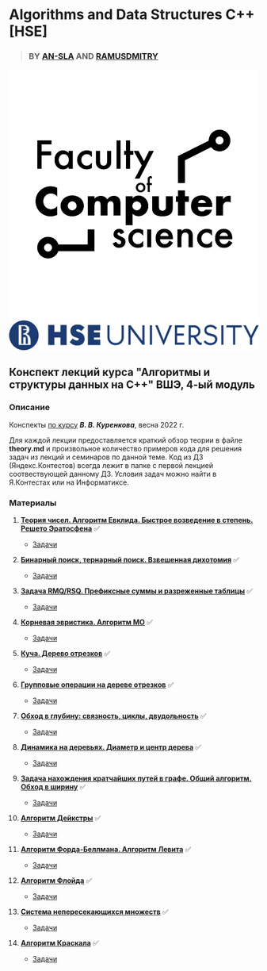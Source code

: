 # Algorithms and Data Structures C++ [HSE]

> ### BY [AN-SLA](https://github.com/an-sla) AND [RAMUSDMITRY](https://github.com/ramusdmitry)

<p align="center">
<img src="https://github.com/an-sla/hse-algorithms-and-data-structures/blob/main/README%20images/fcs.png"/>
<img src="https://github.com/an-sla/hse-algorithms-and-data-structures/blob/main/README%20images/hse.png"/>
</p>

<!-- ![](https://cs.hse.ru/mirror/pubs/share/387237575.png) -->
## Конспект лекций курса "Алгоритмы и структуры данных на C++" ВШЭ, 4-ый модуль

### Описание

Конспекты [по курсу](http://wiki.cs.hse.ru/%D0%90%D0%BB%D0%B3%D0%BE%D1%80%D0%B8%D1%82%D0%BC%D1%8B_%D0%B8_%D1%81%D1%82%D1%80%D1%83%D0%BA%D1%82%D1%83%D1%80%D1%8B_%D0%B4%D0%B0%D0%BD%D0%BD%D1%8B%D1%85-1_2021/2022_4_%D0%BC%D0%BE%D0%B4%D1%83%D0%BB%D1%8C_(%D0%9A%D0%9D%D0%90%D0%94)) ***В. В. Куренкова***,  весна 2022 г.

Для каждой лекции предоставляется краткий обзор теории в файле **theory.md** и произвольное количество примеров кода для решения задач из лекций и семинаров по данной теме.
Код из ДЗ (Яндекс.Контестов) всегда лежит в папке с первой лекцией соотвествующей данному ДЗ. Условия задач можно найти в Я.Контестах или на Информатиксе.

### Материалы

1. **[Теория чисел. Алгоритм Евклида. Быстрое возведение в степень. Решето Эратосфена](https://github.com/an-sla/hse-algorithms-and-data-structures/blob/main/Lecture%201_05.04.22/theory.md)** ✅
    * [Задачи](https://github.com/an-sla/hse-algorithms-and-data-structures/tree/main/Lecture%201_05.04.22)

2. **[Бинарный поиск, тернарный поиск. Взвешенная дихотомия](https://github.com/an-sla/hse-algorithms-and-data-structures/blob/main/Lecture%202_07.04.2022/theory.md)** ✅

    * [Задачи](https://github.com/an-sla/hse-algorithms-and-data-structures/tree/main/Lecture%202_07.04.2022)

3. **[Задача RMQ/RSQ. Префиксные суммы и разреженные таблицы](https://github.com/an-sla/hse-algorithms-and-data-structures/blob/main/Lecture%203_12.04.22/theory.md)** ✅

    * [Задачи](https://github.com/an-sla/hse-algorithms-and-data-structures/tree/main/Lecture%203_12.04.22)

4. **[Корневая эвристика. Алгоритм МО](https://github.com/an-sla/hse-algorithms-and-data-structures/blob/main/Lecture%204_14.04.2022/theory.md)** ✅

    * [Задачи](https://github.com/an-sla/hse-algorithms-and-data-structures/tree/main/Lecture%204_14.04.2022)

5. **[Куча. Дерево отрезков](https://github.com/an-sla/hse-algorithms-and-data-structures/blob/main/Lecture%205_19.05.2022/theory.md)**  ✅

    * [Задачи](https://github.com/an-sla/hse-algorithms-and-data-structures/tree/main/Lecture%205_19.05.2022)

6. **[Групповые операции на дереве отрезков](https://github.com/an-sla/hse-algorithms-and-data-structures/blob/main/Lecture%206_21.04.22/theory.md)** ✅

    * [Задачи](https://github.com/an-sla/hse-algorithms-and-data-structures/tree/main/Lecture%206_21.04.22)

7. **[Обход в глубину: связность, циклы, двудольность](https://github.com/an-sla/hse-algorithms-and-data-structures/blob/main/Lecture%207_26.04.2022/theory.md)** ✅

    * [Задачи](https://github.com/an-sla/hse-algorithms-and-data-structures/tree/main/Lecture%207_26.04.2022)

8. **[Динамика на деревьях. Диаметр и центр дерева](https://github.com/an-sla/hse-algorithms-and-data-structures/blob/main/Lecture%208_28.04.2022/theory.md)** ✅

    * [Задачи](https://github.com/an-sla/hse-algorithms-and-data-structures/tree/main/Lecture%208_28.04.2022)

10. **[Задача нахождения кратчайших путей в графе. Общий алгоритм. Обход в ширину](https://github.com/an-sla/hse-algorithms-and-data-structures/blob/main/Lecture%209_14.05.2022/theory.md)** ✅

     * [Задачи](https://github.com/an-sla/hse-algorithms-and-data-structures/blob/main/Lecture%209_14.05.2022)

11. **[Алгоритм Дейкстры](https://github.com/an-sla/hse-algorithms-and-data-structures/blob/main/Lecture%2010_17.05.2022/theory.md)** ✅

    * [Задачи](https://github.com/an-sla/hse-algorithms-and-data-structures/tree/main/Lecture%2010_17.05.2022)
    
12. **[Алгоритм Форда-Беллмана. Алгоритм Левита](https://github.com/an-sla/hse-algorithms-and-data-structures/blob/main/Lecture%2011_19.05.2022/theory.md)** ✅

    * [Задачи](https://github.com/an-sla/hse-algorithms-and-data-structures/tree/main/Lecture%2011_19.05.2022)

13. **[Алгоритм Флойда](https://github.com/an-sla/hse-algorithms-and-data-structures/blob/main/Lecture%2012_24.05.2022/theory.md)** ✅

    * [Задачи](https://github.com/an-sla/hse-algorithms-and-data-structures/tree/main/Lecture%2012_24.05.2022)

14. **[Система непересекающихся множеств](https://github.com/an-sla/hse-algorithms-and-data-structures/blob/main/Lecture%2013_26.05.2022/theory.md)** ✅

    * [Задачи](https://github.com/an-sla/hse-algorithms-and-data-structures/tree/main/Lecture%2013_26.05.2022)

15. **[Алгоритм Краскала](https://github.com/an-sla/hse-algorithms-and-data-structures/blob/main/Lecture%2014_31.05.2022/theory.md)** ✅

    * [Задачи](https://github.com/an-sla/hse-algorithms-and-data-structures/tree/main/Lecture%2014_31.05.2022)

